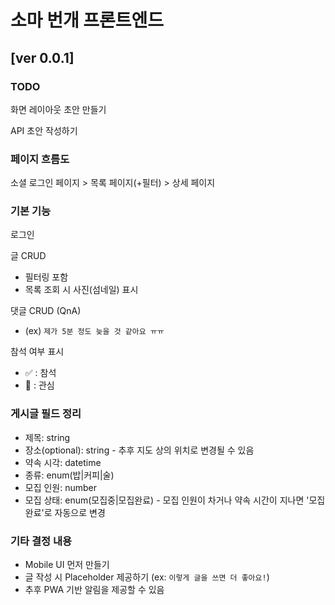 # 소마 번개 프론트엔드

## [ver 0.0.1]

### TODO

화면 레이아웃 초안 만들기

API 초안 작성하기

### 페이지 흐름도

소셜 로그인 페이지 > 목록 페이지(+필터) > 상세 페이지

### 기본 기능

로그인

글 CRUD
- 필터링 포함
- 목록 조회 시 사진(섬네일) 표시

댓글 CRUD (QnA)
- (ex) `제가 5분 정도 늦을 것 같아요 ㅠㅠ`

참석 여부 표시
- :white_check_mark: : 참석
- :eyes: : 관심

### 게시글 필드 정리
- 제목: string
- 장소(optional): string - 추후 지도 상의 위치로 변경될 수 있음
- 약속 시각: datetime
- 종류: enum(밥|커피|술)
- 모집 인원: number
- 모집 상태: enum(모집중|모집완료) - 모집 인원이 차거나 약속 시간이 지나면 '모집 완료'로 자동으로 변경

### 기타 결정 내용
- Mobile UI 먼저 만들기
- 글 작성 시 Placeholder 제공하기 (ex: `이렇게 글을 쓰면 더 좋아요!`)
- 추후 PWA 기반 알림을 제공할 수 있음
